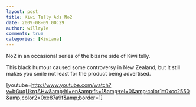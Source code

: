 ```yaml
---
layout: post
title: Kiwi Telly Ads No2
date: 2009-08-09 00:29
author: willryle
comments: true
categories: [Kiwiana]
---
```

<div id="msgcns!6DC4413C2DF787C8!1304" class="bvMsg">

No2 in an occasional series of the bizarre side of Kiwi telly.

This black humour caused some controversy in New Zealand, but it still makes you smile not least for the product being advertised.

[youtube=http://www.youtube.com/watch?v=bGuqUkrqAHw&amp;hl=en&amp;fs=1&amp;rel=0&amp;color1=0xcc2550&amp;color2=0xe87a9f&amp;border=1]

</div>
